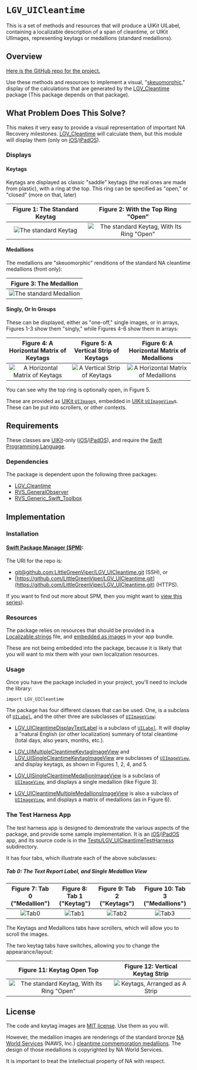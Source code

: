 # ``LGV_UICleantime``

This is a set of methods and resources that will produce a UIKit UILabel, containing a localizable description of a span of cleantime, or UIKit UIImages, representing keytags or medallions (standard medallions).

## Overview

 [Here is the GitHub repo for the project.](https://github.com/LittleGreenViper/LGV_UICleantime/)

Use these methods and resources to implement a visual, "[skeuomorphic](https://www.techopedia.com/definition/28955/skeuomorphism)," display of the calculations that are generated by the [LGV_Cleantime](https://github.com/LittleGreenViper/LGV_Cleantime/) package (This package depends on that package).

## What Problem Does This Solve?

This makes it very easy to provide a visual representation of important NA Recovery milestones. [LGV_Cleantime](https://github.com/LittleGreenViper/LGV_Cleantime/) will calculate them, but this module will display them (only on [iOS](https://apple.com/ios)/[iPadOS](https://apple.com/ipados)).

### Displays

#### Keytags

Keytags are displayed as classic "saddle" keytags (the real ones are made from plastic), with a ring at the top. This ring can be specified as "open," or "closed" (more on that, later)

|Figure 1: The Standard Keytag|Figure 2: With the Top Ring "Open"|
|:----:|:----:|
|![The standard Keytag](Figure-01.png)|![The standard Keytag, With Its Ring "Open"](Figure-02.png)|

#### Medallions

The medallions are "skeuomorphic" renditions of the standard NA cleantime medallions (front only):

|Figure 3: The Medallion|
|:----:|
|![The standard Medallion](Figure-03.png)|

#### Singly, Or In Groups

These can be displayed, either as "one-off," single images, or in arrays, Figures 1-3 show them "singly," while Figures 4-6 show them in arrays:

|Figure 4: A Horizontal Matrix of Keytags|Figure 5: A Vertical Strip of Keytags|Figure 6: A Horizontal Matrix of Medallions|
|:----:|:----:|:----:|
|![A Horizontal Matrix of Keytags](Figure-04.png)|![A Vertical Strip of Keytags](Figure-05.png)|![A Horizontal Matrix of Medallions](Figure-06.png)|

You can see why the top ring is optionally open, in Figure 5.

These are provided as [UIKit `UIImage`](https://developer.apple.com/documentation/uikit/uiimage/)s, embedded in [UIKit `UIImageView`](https://developer.apple.com/documentation/uikit/uiimageview)s. These can be put into scrollers, or other contexts.

## Requirements

These classes are [UIKit](https://developer.apple.com/documentation/uikit/)-only ([iOS](https://apple.com/ios)/[iPadOS](https://apple.com/ipados)), and require the [Swift Programming Language](https://apple.com/developer/swift).

### Dependencies

The package is dependent upon the following three packages:

- [LGV_Cleantime](https://github.com/LittleGreenViper/LGV_Cleantime)
- [RVS_GeneralObserver](https://github.com/RiftValleySoftware/RVS_GeneralObserver)
- [RVS_Generic_Swift_Toolbox](https://github.com/RiftValleySoftware/RVS_Generic_Swift_Toolbox)

## Implementation

### Installation

#### [Swift Package Manager (SPM)](https://swift.org/package-manager/):

The URI for the repo is:

- [git@github.com:LittleGreenViper/LGV_UICleantime.git](git@github.com:LittleGreenViper/LGV_UICleantime.git) (SSH), or
- [https://github.com/LittleGreenViper/LGV_UICleantime.git](https://github.com/LittleGreenViper/LGV_UICleantime.git) (HTTPS).

If you want to find out more about SPM, then you might want to [view this series](https://littlegreenviper.com/series/spm/)).
    
### Resources

The package relies on resources that should be provided in a [Localizable.strings](https://github.com/LittleGreenViper/LGV_UICleantime/blob/master/Sources/Resources/Base.lproj/Localizable.strings) file, and [embedded as images](https://github.com/LittleGreenViper/LGV_UICleantime/tree/master/Sources/Resources/Base.lproj/LGV_UICleantime.xcassets) in your app bundle.

These are not being embedded into the package, because it is likely that you will want to mix them with your own localization resources.

### Usage
    
Once you have the package included in your project, you'll need to include the library:

    import LGV_UICleantime
    
The package has four different classes that can be used. One, is a subclass of [`UILabel`](https://developer.apple.com/documentation/uikit/uilabel), and the other three are subclasses of [`UIImageView`](https://developer.apple.com/documentation/uikit/uiimageview):

- [LGV_UICleantimeDisplayTextLabel](https://github.com/LittleGreenViper/LGV_UICleantime/blob/master/Sources/LGV_UICleantime/Text%20Report/LGV_UICleantimeDisplayTextLabel.swift) is a subclass of [`UILabel`](https://developer.apple.com/documentation/uikit/uilabel). It will display a "natural English (or other localization) summary of total cleantime (total days, also years, months, etc.).

- [LGV_UIMultipleCleantimeKeytagImageView](https://github.com/LittleGreenViper/LGV_UICleantime/blob/master/Sources/LGV_UICleantime/Images/Keytags/LGV_UIMultipleCleantimeKeytagImageView.swift) and [LGV_UISingleCleantimeKeytagImageView](https://github.com/LittleGreenViper/LGV_UICleantime/blob/master/Sources/LGV_UICleantime/Images/Keytags/LGV_UISingleCleantimeKeytagImageView.swift) are subclasses of [`UIImageView`](https://developer.apple.com/documentation/uikit/uiimageview), and display keytags, as shown in Figures 1, 2, 4, and 5.

- [LGV_UISingleCleantimeMedallionImageView](https://github.com/LittleGreenViper/LGV_UICleantime/blob/master/Sources/LGV_UICleantime/Images/Medallions/LGV_UICleantimeMedallions.swift#L76) is a subclass of [`UIImageView`](https://developer.apple.com/documentation/uikit/uiimageview), and displays a single medallion (like Figure 3).

- [LGV_UICleantimeMultipleMedallionsImageView](https://github.com/LittleGreenViper/LGV_UICleantime/blob/master/Sources/LGV_UICleantime/Images/Medallions/LGV_UICleantimeMedallions.swift#L329) is also a subclass of [`UIImageView`](https://developer.apple.com/documentation/uikit/uiimageview), and displays a matrix of medallions (as in Figure 6).

### The Test Harness App

The test harness app is designed to demonstrate the various aspects of the package, and provide some sample implementation. It is an [iOS](https://apple.com/ios)/[iPadOS](https://apple.com/ipados) app, and its source code is in the [Tests/LGV_UICleantimeTestHarness](https://github.com/LittleGreenViper/LGV_UICleantime/tree/master/Tests/LGV_UICleantimeTestHarness) subdirectory.

It has four tabs, which illustrate each of the above subclasses:

##### Tab 0: The Text Report Label, and Single Medallion View

|Figure 7: Tab 0 ("Medallion")|Figure 8: Tab 1 ("Keytag")|Figure 9: Tab 2 ("Keytags")|Figure 10: Tab 3 ("Medallions")|
|:----:|:----:|:----:|:----:|
|![Tab0](Figure-07.png)|![Tab1](Figure-08.png)|![Tab2](Figure-09.png)|![Tab3](Figure-10.png)|

The Keytags and Medallions tabs have scrollers, which will allow you to scroll the images.

The two keytag tabs have switches, allowing you to change the appearance/layout:

|Figure 11: Keytag Open Top|Figure 12: Vertical Keytag Strip|
|:----:|:----:|
|![The standard Keytag, With Its Ring "Open"](Figure-11.png)|![Keytags, Arranged as A Strip](Figure-12.png)|

## License

The code and keytag images are [MIT license](https://opensource.org/licenses/MIT). Use them as you will.

However, the medallion images are renderings of the standard bronze [NA World Services](https://na.org) (NAWS, Inc.) [cleantime commemoration medallions](https://cart-us.na.org/2-keytags-medallions/medallions-bronze/bronze-medallions-bronze). The design of those medallions is copyrighted by NA World Services.

It is important to treat the intellectual property of NA with respect.

